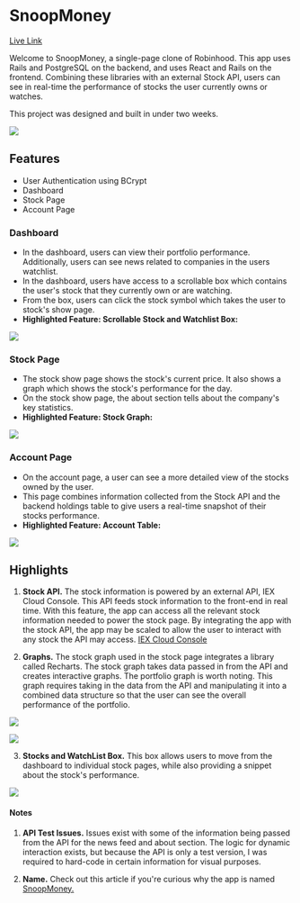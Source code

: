 # SnoopMoney

[Live Link](https://snoopmoney.herokuapp.com/#/)

Welcome to SnoopMoney, a single-page clone of Robinhood. This app uses Rails and PostgreSQL on the backend, and uses React and Rails on the frontend. Combining these libraries with an external Stock API, users can see in real-time the performance of stocks the user currently owns or watches.  

This project was designed and built in under two weeks. 

![](https://user-images.githubusercontent.com/29221213/69450047-dc571d80-0d21-11ea-9b9f-e9e1e535d92b.png)

## Features
* User Authentication using BCrypt
* Dashboard 
* Stock Page 
* Account Page 

### Dashboard
* In the dashboard, users can view their portfolio performance. Additionally, users can see news related to companies in the users watchlist. 
* In the dashboard, users have access to a scrollable box which contains the user's stock that they currently own or are watching. 
* From the box, users can click the stock symbol which takes the user to stock's show page.
* **Highlighted Feature: Scrollable Stock and Watchlist Box:** 

![](https://user-images.githubusercontent.com/29221213/69449270-263f0400-0d20-11ea-86d1-8f9340a67dbf.png)

### Stock Page

* The stock show page shows the stock's current price. It also shows a graph which shows the stock's performance for the day. 
* On the stock show page, the about section tells about the company's key statistics.  
* **Highlighted Feature: Stock Graph:** 

![](https://user-images.githubusercontent.com/29221213/69449274-29d28b00-0d20-11ea-9e70-9ff4edb3135f.png)

### Account Page 
* On the account page, a user can see a more detailed view of the stocks owned by the user. 
* This page combines information collected from the Stock API and the backend holdings table to give users a real-time snapshot of their stocks performance. 
* **Highlighted Feature: Account Table:**

![](https://user-images.githubusercontent.com/29221213/69450956-e712b200-0d23-11ea-8974-01755f065f67.png)

## Highlights 
1. **Stock API.** The stock information is powered by an external API, IEX Cloud Console. This API feeds stock information to the front-end in real time. With this feature, the app can access all the relevant stock information needed to power the stock page. By integrating the app with the stock API, the app may be scaled to allow the user to interact with any stock the API may access. [IEX Cloud Console](https://iexcloud.io/)

2. **Graphs.** The stock graph used in the stock page integrates a library called Recharts. The stock graph takes data passed in from the API and creates interactive graphs. The portfolio graph is worth noting. This graph requires taking in the data from the API and manipulating it into a combined data structure so that the user can see the overall performance of the portfolio.

![](https://user-images.githubusercontent.com/29221213/69453158-ef212080-0d28-11ea-8f28-3b800f8a7bd2.png)

![](https://user-images.githubusercontent.com/29221213/69449277-2b03b800-0d20-11ea-997e-fbf334106ed6.png)

3. **Stocks and WatchList Box.** This box allows users to move from the dashboard to individual stock pages, while also providing a snippet about the stock's performance. 


![](https://user-images.githubusercontent.com/29221213/69449273-2808c780-0d20-11ea-88be-6c0b08498ecc.png)

#### Notes
1. **API Test Issues.** Issues exist with some of the information being passed from the API for the news feed and about section. The logic for dynamic interaction exists, but because the API is only a test version, I was required to hard-code in certain information for visual purposes.

2. **Name.** Check out this article if you're curious why the app is named [SnoopMoney.](https://money.cnn.com/2014/09/23/investing/jared-leto-snoop-dogg-nas-robinhood-trading-app/index.html)
